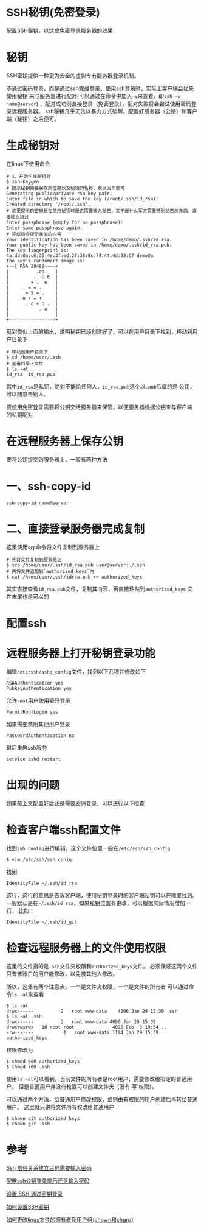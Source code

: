 SSH秘钥(免密登录)
====

配置SSH秘钥，以达成免密登录服务器的效果
#  秘钥
SSH密钥提供一种更为安全的虚拟专有服务器登录机制。

不通过密码登录，而是通过ssh完成登录。使用ssh登录时，实际上客户端会优先使用秘钥
来与服务器进行配对(可以通过在命令中加入`-v`来查看，即`ssh -v name@server`)
，配对成功则直接登录（免密登录），配对失败将会尝试使用密码登录远程服务器。
ssh秘钥几乎无法以暴力方式破解。配置好服务器（公钥）和客户端（秘钥）之后便可。

#  生成秘钥对
在linux下使用命令

```
# 1、开始生成秘钥对
$ ssh-keygen 
# 提示秘钥需要保存的位置以及秘钥的名称，默认回车便可
Generating public/private rsa key pair.
Enter file in which to save the key (/root/.ssh/id_rsa):
Created directory '/root/.ssh'.
# 这里提示的密码是在使用秘钥时是否需要输入秘密，又不是什么军方需要特别秘密的东西，直接回车跳过
Enter passphrase (empty for no passphrase):
Enter same passphrase again:
# 完成后会提示类似的内容
Your identification has been saved in /home/demo/.ssh/id_rsa.
Your public key has been saved in /home/demo/.ssh/id_rsa.pub.
The key fingerprint is:
4a:dd:0a:c6:35:4e:3f:ed:27:38:8c:74:44:4d:93:67 demo@a
The key's randomart image is:
+--[ RSA 2048]----+
|          .oo.   |
|         .  o.E  |
|        + .  o   |
|     . = = .     |
|      = S = .    |
|     o + = +     |
|      . o + o .  |
|           . o   |
|                 |
+-----------------+
```

见到类似上面的输出，说明秘钥已经创建好了，可以在用户目录下找到，移动到用户目录下

```
# 移动到用户目录下
$ cd /home/user/.ssh
# 查看目录下文件
$ ls -al
id_rsa  id_rsa.pub
```

其中`id_rsa`是私钥，绝对不能给任何人，`id_rsa.pub`这个以`.pub`后缀的是
公钥，可以随意告别人。

要使用免密登录需要将公钥交给服务器来保管，以便服务器根据公钥来与客户端
的私钥配对
#  在远程服务器上保存公钥
要将公钥提交到服务器上，一般有两种方法
#  一、ssh-copy-id

```
ssh-copy-id name@server
```

# 二、直接登录服务器完成复制
这里使用`scp`命令将文件复制到服务器上

```
# 先将文件复制到服务器上
$ scp /home/user/.ssh/id_rsa.pub user@server:./.ssh
# 再将文件追加到`authorized_keys`内
$ cat /home/user/.ssh/idrsa.pub >> authorized_keys
```

其实直接查看`id_rsa.pub`文件，复制其内容，再直接粘贴到`authorized_keys`
文件末尾也是可以的

#  配置ssh

#  远程服务器上打开秘钥登录功能
编辑`/etc/ssh/sshd_config`文件，找到以下几项并修改如下

```
RSAAuthentication yes
PubkeyAuthentication yes
```

允许`root`用户使用密码登录

```
PermitRootLogin yes
```

如果需要禁用其他用户登录

```
PasswordAuthentication no
```

最后重启ssh服务

```
service sshd restart
```

# 出现的问题
如果按上文配置好后还是需要密码登录，可以进行以下检查

# 检查客户端ssh配置文件
找到`ssh_config`进行编辑，这个文件位置一般在`/etc/ssh/ssh_config`

```
$ vim /etc/ssh/ssh_conig
```

找到
```
IdentityFile ~/.ssh/id_rsa
```

这行，这行的意思是告诉客户端，使用秘钥登录时的客户端私钥可以在哪里找到。
一般默认是在`~/.ssh/id_rsa`，如果私钥位置有更改，可以根据实际情况增加一行，
比如：

```
IdentityFile ~/.ssh/id_git
```

# 检查远程服务器上的文件使用权限
这里的文件指的是`.ssh`文件夹权限和`authorized_keys`文件。
必须保证这两个文件只有该账户的用户能修改，以免被其他人修改。

所以，这里有两个注意点，一个是文件夹权限，一个是文件的所有者
可以通过命令`ls -al`来查看

```
$ ls -al
drwx------          2   root www-data    4096 Jan 29 15:39 .ssh
$ ls -al .ssh
drwx------          2   root www-data 4096 Jan 29 15:39 .
drwxrwxrwx   10 root root              4096 Feb  3 19:54 ..
-rw-------           1   root www-data 1194 Jan 29 15:39 authorized_keys
```

权限修改为

```
$ chmod 600 authorized_keys
$ chmod 700 .ssh
```

使用`ls -al`可以看到，当前文件的所有者是root用户，需要修改给指定的普通用户。
但是普通用户并没有权限可以创建文件夹（没有'写'权限）。

可以通过两个方法，给普通用户修改权限，或则由有权限的用户创建后再转给普通用户。
这里就只讲将文件所有权改给普通用户

```
$ chown git authorized_keys
$ chown git .ssh
```

#  参考
[Ssh 信任关系建立后仍需要输入密码](http://blog.itpub.net/29500582/viewspace-1251139/)

[配置ssh公钥登录提示还是输入密码](http://blog.51cto.com/zouqingyun/1874410)

[设置 SSH 通过密钥登录](https://www.jianshu.com/p/dc1884601037)

[如何设置SSH密钥](https://blog.csdn.net/zstack_org/article/details/71157842)

[如何更改linux文件的拥有者及用户组(chown和chgrp)](https://blog.csdn.net/hudashi/article/details/7797393)